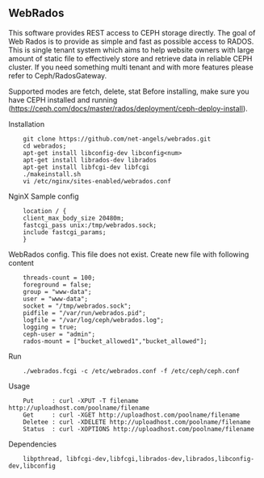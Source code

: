 WebRados
---------
This software provides REST access to CEPH storage directly. The goal of Web Rados is to provide as simple and fast as possible access to RADOS. This is single tenant system which aims to help website owners with large amount of static file to effectively store and retrieve data in reliable CEPH cluster. If you need something multi tenant and with more features please refer to Ceph/RadosGateway.

Supported modes are  fetch,  delete, stat
Before installing, make sure you have CEPH installed and running (https://ceph.com/docs/master/rados/deployment/ceph-deploy-install).

Installation

		git clone https://github.com/net-angels/webrados.git
		cd webrados;
		apt-get install libconfig-dev libconfig<num>
		apt-get install librados-dev librados
		apt-get install libfcgi-dev libfcgi
		./makeinstall.sh
		vi /etc/nginx/sites-enabled/webrados.conf

NginX Sample config

		location / {
		client_max_body_size 20480m;
		fastcgi_pass unix:/tmp/webrados.sock;
		include fastcgi_params;
		}
		

WebRados config. This file does not exist. 
Create new file with following content 

		threads-count = 100;
		foreground = false;
		group = "www-data";
		user = "www-data";
		socket = "/tmp/webrados.sock";
		pidfile = "/var/run/webrados.pid";
		logfile = "/var/log/ceph/webrados.log";
		logging = true;
		ceph-user = "admin";
		rados-mount = ["bucket_allowed1","bucket_allowed"];

Run
		
		./webrados.fcgi -c /etc/webrados.conf -f /etc/ceph/ceph.conf
	
Usage
		
		Put     : curl -XPUT -T filename http://uploadhost.com/poolname/filename
		Get     : curl -XGET http://uploadhost.com/poolname/filename
		Deletee : curl -XDELETE http://uploadhost.com/poolname/filename
		Status  : curl -XOPTIONS http://uploadhost.com/poolname/filename

Dependencies 
		
		libpthread, libfcgi-dev,libfcgi,librados-dev,librados,libconfig-dev,libconfig
